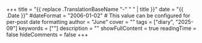 +++
title = "{{ replace .TranslationBaseName "-" " " | title }}"
date = "{{ .Date }}"
#dateFormat = "2006-01-02" # This value can be configured for per-post date formatting
author = "June"
cover = ""
tags = ["diary", "2025-09"]
keywords = [""]
description = ""
showFullContent = true
readingTime = false
hideComments = false
+++
